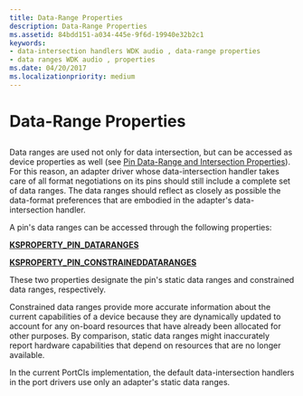 ```yaml
---
title: Data-Range Properties
description: Data-Range Properties
ms.assetid: 84bdd151-a034-445e-9f6d-19940e32b2c1
keywords:
- data-intersection handlers WDK audio , data-range properties
- data ranges WDK audio , properties
ms.date: 04/20/2017
ms.localizationpriority: medium
---
```


# Data-Range Properties


## <span id="data_range_properties"></span><span id="DATA_RANGE_PROPERTIES"></span>


Data ranges are used not only for data intersection, but can be accessed as device properties as well (see [Pin Data-Range and Intersection Properties](pin-data-range-and-intersection-properties.md)). For this reason, an adapter driver whose data-intersection handler takes care of all format negotiations on its pins should still include a complete set of data ranges. The data ranges should reflect as closely as possible the data-format preferences that are embodied in the adapter's data-intersection handler.

A pin's data ranges can be accessed through the following properties:

[**KSPROPERTY\_PIN\_DATARANGES**](../stream/ksproperty-pin-dataranges.md)

[**KSPROPERTY\_PIN\_CONSTRAINEDDATARANGES**](../stream/ksproperty-pin-constraineddataranges.md)

These two properties designate the pin's static data ranges and constrained data ranges, respectively.

Constrained data ranges provide more accurate information about the current capabilities of a device because they are dynamically updated to account for any on-board resources that have already been allocated for other purposes. By comparison, static data ranges might inaccurately report hardware capabilities that depend on resources that are no longer available.

In the current PortCls implementation, the default data-intersection handlers in the port drivers use only an adapter's static data ranges.

 

